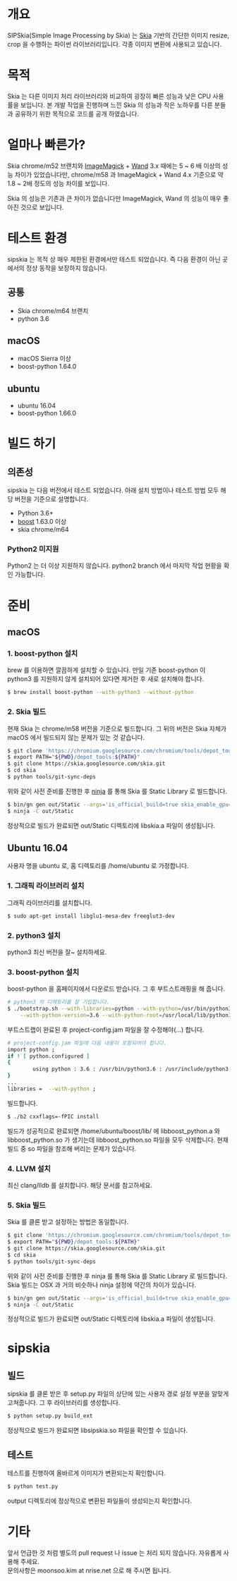 # 개요
SIPSkia(Simple Image Processing by Skia) 는 [Skia](https://skia.org/)
기반의 간단한 이미지 resize, crop 을 수행하는 파이썬 라이브러리입니다.
각종 이미지 변환에 사용되고 있습니다.

# 목적
Skia 는 다른 이미지 처리 라이브러리와 비교하여 굉장히 빠른 성능과 낮은
CPU 사용률을 보입니다. 본 개발 작업을 진행하며 느낀 Skia 의 성능과
작은 노하우를 다른 분들과 공유하기 위한 목적으로 코드를 공개 하였습니다.

# 얼마나 빠른가?
Skia chrome/m52 브랜치와 [ImageMagick](https://www.imagemagick.org/) +
[Wand](http://docs.wand-py.org/en/0.4.4/) 3.x 때에는 5 ~ 6 배 이상의
성능 차이가 있었습니다만, chrome/m58 과 ImageMagick + Wand 4.x 기준으로
약 1.8 ~ 2배 정도의 성능 차이를 보입니다.

Skia 의 성능은 기존과 큰 차이가 없습니다만 ImageMagick, Wand 의 성능이
매우 좋아진 것으로 보입니다.

# 테스트 환경
sipskia 는 목적 상 매우 제한된 환경에서만 테스트 되었습니다.
즉 다음 환경이 아닌 곳에서의 정상 동작을 보장하지 않습니다.

## 공통
* Skia chrome/m64 브랜치
* python 3.6

## macOS
* macOS Sierra 이상
* boost-python 1.64.0

## ubuntu
* ubuntu 16.04
* boost-python 1.66.0

# 빌드 하기
## 의존성
sipskia 는 다음 버전에서 테스트 되었습니다. 아래 설치 방법이나 테스트 방법 모두
해당 버전을 기준으로 설명합니다.

* Python 3.6+
* [boost](http://www.boost.org/) 1.63.0 이상
* skia chrome/m64

### Python2 미지원
Python2 는 더 이상 지원하지 않습니다. python2 branch 에서 마지막 작업 현황을
확인 가능합니다.

# 준비
## macOS
### 1. boost-python 설치
brew 를 이용하면 깔끔하게 설치할 수 있습니다.
만일 기존 boost-python 이 python3 를 지원하지 않게 설치되어 있다면 제거한 후
새로 설치해야 합니다.

```bash
$ brew install boost-python --with-python3 --without-python
```

### 2. Skia 빌드
현재 Skia 는 chrome/m58 버전을 기준으로 빌드합니다. 그 뒤의 버전은 Skia 자체가
macOS 에서 빌드되지 않는 문제가 있는 것 같습니다.

```bash
$ git clone 'https://chromium.googlesource.com/chromium/tools/depot_tools.git'
$ export PATH="${PWD}/depot_tools:${PATH}"
$ git clone https://skia.googlesource.com/skia.git
$ cd skia
$ python tools/git-sync-deps
```

위와 같이 사전 준비를 진행한 후 [ninja](https://ninja-build.org/) 를 통해 Skia 를 Static Library
로 빌드합니다.
```bash
$ bin/gn gen out/Static --args='is_official_build=true skia_enable_gpu=true skia_use_fontconfig=false skia_use_system_expat=false skia_use_system_icu=false skia_use_system_libjpeg_turbo=false skia_use_system_libpng=false skia_use_system_libwebp=false skia_use_system_zlib=false cc="clang" cxx="clang++"'
$ ninja -C out/Static
```

정상적으로 빌드가 완료되면 out/Static 디렉토리에 libskia.a 파일이 생성됩니다.

## Ubuntu 16.04
사용자 명을 ubuntu 로, 홈 디렉토리를 /home/ubuntu 로 가정합니다.

### 1. 그래픽 라이브러리 설치
그래픽 라이브러리를 설치합니다.
```bash
$ sudo apt-get install libglu1-mesa-dev freeglut3-dev
```

### 2. python3 설치
python3 최신 버전을 잘~ 설치하세요.

### 3. boost-python 설치
boost-python 을 홈페이지에서 다운로드 받습니다. 그 후 부트스트래핑을 해 줍니다.
```bash
# python3 의 디렉토리를 잘 기입합니다.
$ ./bootstrap.sh --with-libraries=python --with-python=/usr/bin/python3.6 \
	--with-python-version=3.6 --with-python-root=/usr/local/lib/python3.6 --prefix=/home/ubuntu/boost
```

부트스트랩이 완료된 후 project-config.jam 파일을 잘 수정해야(...) 합니다.
```bash
# project-config.jam 파일에 다음 내용이 포함되어야 합니다.
import python ;
if ! [ python.configured ]
{
	    using python : 3.6 : /usr/bin/python3.6 : /usr/include/python3.6m : /usr/lib/python3.6 ;
}
...
libraries =  --with-python ;
```

빌드합니다.
```bash
$ ./b2 cxxflags=-fPIC install
```
빌드가 성공적으로 완료되면 /home/ubuntu/boost/lib/ 에 libboost_python.a 와 libboost_python.so
가 생기는데 libboost_python.so 파일을 모두 삭제합니다. 현재 빌드 중 so 파일을 참조해 버리는 문제가
있습니다.

### 4. LLVM 설치
최신 clang/lldb 를 설치합니다. 해당 문서를 참고하세요.

### 5. Skia 빌드
Skia 를 클론 받고 설정하는 방법은 동일합니다.
```bash
$ git clone 'https://chromium.googlesource.com/chromium/tools/depot_tools.git'
$ export PATH="${PWD}/depot_tools:${PATH}"
$ git clone https://skia.googlesource.com/skia.git
$ cd skia
$ python tools/git-sync-deps
```

위와 같이 사전 준비를 진행한 후 ninja 를 통해 Skia 를 Static Library
로 빌드합니다. Skia 빌드는 OSX 과 거의 비슷하나 ninja 설정에 약간의 차이가 있습니다.
```bash
$ bin/gn gen out/Static --args='is_official_build=true skia_enable_gpu=false skia_use_fontconfig=false skia_use_system_expat=false skia_use_system_freetype2=false skia_use_system_icu=false skia_use_system_libjpeg_turbo=false skia_use_system_libpng=false skia_use_system_libwebp=false skia_use_system_zlib=false cc="clang" cxx="clang++"'
$ ninja -C out/Static
```

정상적으로 빌드가 완료되면 out/Static 디렉토리에 libskia.a 파일이 생성됩니다.

# sipskia
## 빌드
sipskia 를 클론 받은 후 setup.py 파일의 상단에 있는 사용자 경로 설정 부분을 알맞게 고쳐줍니다.
그 후 라이브러리를 생성합니다.
```bash
$ python setup.py build_ext
```

정상적으로 빌드가 완료되면 libsipskia.so 파일을 확인할 수 있습니다.

## 테스트
테스트를 진행하여 올바르게 이미지가 변환되는지 확인합니다.
```bash
$ python test.py
```

output 디렉토리에 정상적으로 변환된 파일들이 생성되는지 확인합니다.

# 기타
앞서 언급한 것 처럼 별도의 pull request 나 issue 는 처리 되지 않습니다. 자유롭게 사용해 주세요.<br />
문의사항은 moonsoo.kim at nrise.net 으로 해 주시면 됩니다.
